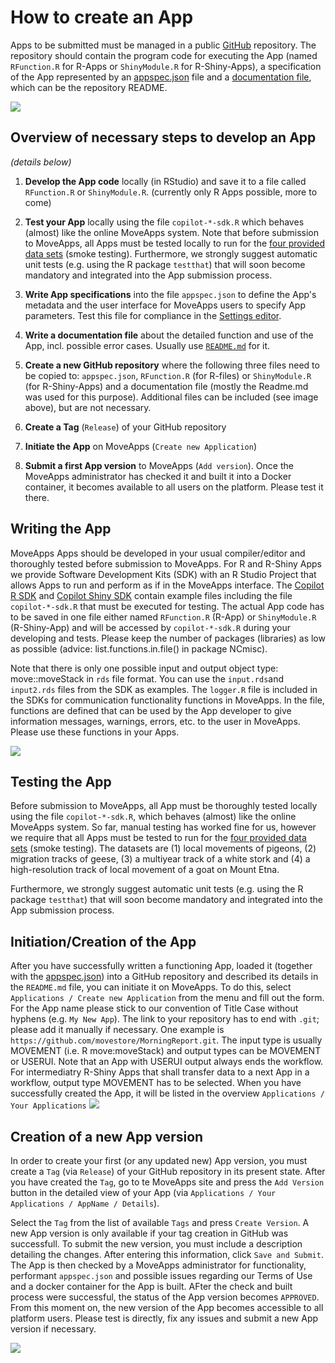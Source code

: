 # How to create an App

Apps to be submitted must be managed in a public [GitHub](https://github.com) repository. The repository should contain the program code for executing the App (named `RFunction.R` for R-Apps or `ShinyModule.R` for R-Shiny-Apps), a specification of the App represented by an [appspec.json](appspec.md) file and a [documentation file](README_file_description.md), which can be the repository README.

![](../files/Appdevel_github.png)


## Overview of necessary steps to develop an App
*(details below)*

1. **Develop the App code** locally (in RStudio) and save it to a file called `RFunction.R` or `ShinyModule.R`. (currently only R Apps possible, more to come)

2. **Test your App** locally using the file `copilot-*-sdk.R` which behaves (almost) like the online MoveApps system. Note that before submission to MoveApps, all Apps must be tested locally to run for the [four provided data sets](https://docs.moveapps.org/files/inputs_MoveApps_SmokeTesting.zip) (smoke testing). Furthermore, we strongly suggest automatic unit tests (e.g. using the R package `testthat`) that will soon become mandatory and integrated into the App submission process.  

3. **Write App specifications** into the file `appspec.json` to define the App's metadata and the user interface for MoveApps users to specify App parameters. Test this file for compliance in the [Settings editor](https://www.moveapps.org/apps/settingseditor ':ignore').

4. **Write a documentation file** about the detailed function and use of the App, incl. possible error cases. Usually use [`README.md`](README_file_description.md) for it.

5. **Create a new GitHub repository** where the following three files need to be copied to: `appspec.json`, `RFunction.R` (for R-files) or `ShinyModule.R` (for R-Shiny-Apps) and a documentation file (mostly the Readme.md was used for this purpose). Additional files can be included (see image above), but are not necessary.

6. **Create a Tag** (`Release`) of your GitHub repository

7. **Initiate the App** on MoveApps (`Create new Application`)

8. **Submit a first App version** to MoveApps (`Add version`). Once the MoveApps administrator has checked it and built it into a Docker container, it becomes available to all users on the platform. Please test it there.


## Writing the App
MoveApps Apps should be developed in your usual compiler/editor and thoroughly tested before submission to MoveApps. For R and R-Shiny Apps we provide Software Development Kits (SDK) with an R Studio Project that allows Apps to run and perform as if in the MoveApps interface. The [Copilot R SDK](copilot-r-sdk.md) and [Copilot Shiny SDK](copilot-shiny-sdk.md) contain example files including the file `copilot-*-sdk.R` that must be executed for testing. The actual App code has to be saved in one file either named `RFunction.R` (R-App) or `ShinyModule.R` (R-Shiny-App) and will be accessed by `copilot-*-sdk.R` during your developing and tests. Please keep the number of packages (libraries) as low as possible (advice: list.functions.in.file() in package NCmisc).

Note that there is only one possible input and output object type: move::moveStack in `rds` file format. You can use the `input.rds`and `input2.rds` files from the SDK as examples. The `logger.R` file is included in the SDKs for communication functionality functions in MoveApps. In the file, functions are defined that can be used by the App developer to give information messages, warnings, errors, etc. to the user in MoveApps. Please use these functions in your Apps.

![](../files/Appdevel_rstudio.png)

## Testing the App
Before submission to MoveApps, all App must be thoroughly tested locally using the file `copilot-*-sdk.R`, which behaves (almost) like the online MoveApps system. So far, manual testing has worked fine for us, however we require that all Apps must be tested to run for the [four provided data sets](https://docs.moveapps.org/files/inputs_MoveApps_SmokeTesting.zip) (smoke testing). The datasets are (1) local movements of pigeons, (2) migration tracks of geese, (3) a multiyear track of a white stork and (4) a high-resolution track of local movement of a goat on Mount Etna. 

Furthermore, we strongly suggest automatic unit tests (e.g. using the R package `testthat`) that will soon become mandatory and integrated into the App submission process.  

## Initiation/Creation of the App
After you have successfully written a functioning App, loaded it (together with the [appspec.json](appspec.md)) into a GitHub repository and described its details in the `README.md` file, you can initiate it on MoveApps. To do this, select `Applications / Create new Application` from the menu and fill out the form. For the App name please stick to our convention of Title Case without hyphens (e.g. `My New App`). The link to your repository has to end with `.git`; please add it manually if necessary. One example is `https://github.com/movestore/MorningReport.git`. The input type is usually MOVEMENT (i.e. R move:moveStack) and output types can be MOVEMENT or USERUI. Note that an App with USERUI output always ends the workflow. For intermediatry R-Shiny Apps that shall transfer data to a next App in a workflow, output type MOVEMENT has to be selected. When you have successfully created the App, it will be listed in the overview `Applications / Your Applications`
![](../files/Appdevel_createNewApp.png)

## Creation of a new App version
In order to create your first (or any updated new) App version, you must create a `Tag` (via `Release`) of your GitHub repository in its present state. After you have created the `Tag`, go to te MoveApps site and press the `Add Version` button in the detailed view of your App (via `Applications / Your Applications / AppName / Details`).

Select the `Tag` from the list of available `Tags` and press `Create Version`. A new App version is only available if your tag creation in GitHub was successfull. To submit the new version, you must include a description detailing the changes. After entering this information, click `Save and Submit`. The App is then checked by a MoveApps administrator for functionality, performant `appspec.json` and possible issues regarding our Terms of Use and a docker container for the App is built.  AFter the check and built process were successful, the status of the App version becomes `APPROVED`. From this moment on, the new version of the App becomes accessible to all platform users. Please test is directly, fix any issues and submit a new App version if necessary.

![](../files/Appdevel_createNewAppVersion.png)
